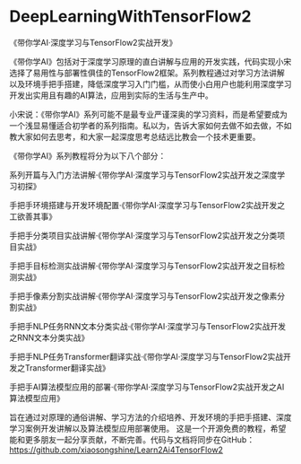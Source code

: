 # DeepLearningWithTensorFlow2
《带你学AI·深度学习与TensorFlow2实战开发》

《带你学AI》包括对于深度学习原理的直白讲解与应用的开发实践，代码实现小宋选择了易用性与部署性俱佳的TensorFlow2框架。系列教程通过对学习方法讲解以及环境手把手搭建，降低深度学习入门门槛，从而使小白用户也能利用深度学习开发出实用且有趣的AI算法，应用到实际的生活与生产中。

小宋说：《带你学AI》系列可能不是最专业严谨深奥的学习资料，而是希望要成为一个浅显易懂适合初学者的系列指南。私以为，告诉大家如何去做不如去做，不如教大家如何去思考，和大家一起深度思考总结远比教会一个技术更重要。

《带你学AI》系列教程将分为以下八个部分：

系列开篇与入门方法讲解·《带你学AI·深度学习与TensorFlow2实战开发之深度学习初探》

手把手环境搭建与开发环境配置·《带你学AI·深度学习与TensorFlow2实战开发之工欲善其事》

手把手分类项目实战讲解·《带你学AI·深度学习与TensorFlow2实战开发之分类项目实战》

手把手目标检测实战讲解·《带你学AI·深度学习与TensorFlow2实战开发之目标检测实战》

手把手像素分割实战讲解·《带你学AI·深度学习与TensorFlow2实战开发之像素分割实战》

手把手NLP任务RNN文本分类实战·《带你学AI·深度学习与TensorFlow2实战开发之RNN文本分类实战》

手把手NLP任务Transformer翻译实战·《带你学AI·深度学习与TensorFlow2实战开发之Transformer翻译实战》

手把手AI算法模型应用的部署·《带你学AI·深度学习与TensorFlow2实战开发之AI算法模型应用》

旨在通过对原理的通俗讲解、学习方法的介绍培养、开发环境的手把手搭建、深度学习案例开发讲解以及算法模型应用部署使用。
这是一个开源免费的教程，希望能和更多朋友一起分享贡献，不断完善。代码与文档将同步在GitHub：https://github.com/xiaosongshine/Learn2Ai4TensorFlow2
